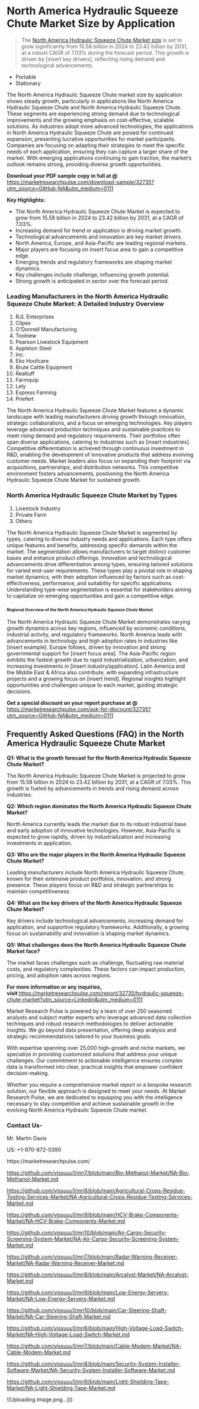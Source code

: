 <h1>North America Hydraulic Squeeze Chute Market&nbsp;Size by Application</h1><blockquote><p>The <a href="https://marketresearchpulse.com/download-sample/32735?utm_source=GitHub-NA&amp;utm_medium=0111">North America Hydraulic Squeeze Chute Market size</a> is set to grow significantly from 15.58 billion in 2024 to 23.42 billion by 2031, at a robust CAGR of 7.03% during the forecast period. This growth is driven by [insert key drivers], reflecting rising demand and technological advancements.</p></blockquote><ul><li>Portable<li> Stationary</li></ul><p>The North America Hydraulic Squeeze Chute market size by application shows steady growth, particularly in applications like North America Hydraulic Squeeze Chute and North America Hydraulic Squeeze Chute. These segments are experiencing strong demand due to technological improvements and the growing emphasis on cost-effective, scalable solutions. As industries adopt more advanced technologies, the applications in North America Hydraulic Squeeze Chute are poised for continued expansion, presenting lucrative opportunities for market participants. Companies are focusing on adapting their strategies to meet the specific needs of each application, ensuring they can capture a larger share of the market. With emerging applications continuing to gain traction, the market’s outlook remains strong, providing diverse growth opportunities.</p><p><strong>Download your PDF sample copy in full at @ </strong><a href="https://marketresearchpulse.com/download-sample/32735?utm_source=GitHub-NA&amp;utm_medium=0111">https://marketresearchpulse.com/download-sample/32735?utm_source=GitHub-NA&amp;utm_medium=0111</a></p><p><strong>Key Highlights: </strong></p><ul><li>The North America Hydraulic Squeeze Chute Market is expected to grow from 15.58 billion in 2024 to 23.42 billion by 2031, at a CAGR of 7.03%.</li><li>Increasing demand for trend or application is driving market growth.</li><li>Technological advancements and innovation are key market drivers.</li><li>North America, Europe, and Asia-Pacific are leading regional markets.</li><li>Major players are focusing on insert focus area to gain a competitive edge.</li><li>Emerging trends and regulatory frameworks are shaping market dynamics.</li><li>Key challenges include challenge, influencing growth potential.</li><li>Strong growth is anticipated in sector over the forecast period.</li></ul><h3>Leading Manufacturers in the North America Hydraulic Squeeze Chute Market: A Detailed Industry Overview</h3><ol><li>RJL Enterprises</li><li>Clipex</li><li>O'Donnell Manufacturing</li><li>Toolnew</li><li>Pearson Livestock Equipment</li><li>Appleton Steel</li><li>Inc.</li><li>Eko Hoofcare</li><li>Brute Cattle Equipment</li><li>Realtuff</li><li>Farmquip</li><li>Lely</li><li>Express Farming</li><li>Priefert</li></ol><div class="flex max-w-full flex-col flex-grow"><div class="min-h-8 text-message flex w-full flex-col items-end gap-2 whitespace-normal break-words [.text-message+&amp;]:mt-5" dir="auto" data-message-author-role="assistant" data-message-id="fd8432e4-4910-450d-b182-61b7bfb0a01f" data-message-model-slug="gpt-4o"><div class="flex w-full flex-col gap-1 empty:hidden first:pt-[3px]"><div class="markdown prose w-full break-words dark:prose-invert light"><p>The North America Hydraulic Squeeze Chute Market features a dynamic landscape with leading manufacturers driving growth through innovation, strategic collaborations, and a focus on emerging technologies. Key players leverage advanced production techniques and sustainable practices to meet rising demand and regulatory requirements. Their portfolios often span diverse applications, catering to industries such as [insert industries]. Competitive differentiation is achieved through continuous investment in R&amp;D, enabling the development of innovative products that address evolving customer needs. Market leaders also focus on expanding their footprint via acquisitions, partnerships, and distribution networks. This competitive environment fosters advancements, positioning the North America Hydraulic Squeeze Chute Market for sustained growth.</p></div></div></div></div><h3>North America Hydraulic Squeeze Chute Market by Types</h3><ol><li>Livestock Industry<li> Private Farm<li> Others</li></ol><div class="flex max-w-full flex-col flex-grow"><div class="min-h-8 text-message flex w-full flex-col items-end gap-2 whitespace-normal break-words [.text-message+&amp;]:mt-5" dir="auto" data-message-author-role="assistant" data-message-id="084470be-0bb7-4664-bddf-5156b4f41249" data-message-model-slug="gpt-4o-mini"><div class="flex w-full flex-col gap-1 empty:hidden first:pt-[3px]"><div class="markdown prose w-full break-words dark:prose-invert light"><p>The North America Hydraulic Squeeze Chute Market is segmented by types, catering to diverse industry needs and applications. Each type offers unique features and benefits, addressing specific demands within the market. The segmentation allows manufacturers to target distinct customer bases and enhance product offerings. Innovation and technological advancements drive differentiation among types, ensuring tailored solutions for varied end-user requirements. These types play a pivotal role in shaping market dynamics, with their adoption influenced by factors such as cost-effectiveness, performance, and suitability for specific applications. Understanding type-wise segmentation is essential for stakeholders aiming to capitalize on emerging opportunities and gain a competitive edge.</p></div></div></div></div><h3><span style="font-size: 11px;">Regional Overview of the North America Hydraulic Squeeze Chute Market</span></h3><div class="flex max-w-full flex-col flex-grow"><div class="min-h-8 text-message flex w-full flex-col items-end gap-2 whitespace-normal break-words [.text-message+&amp;]:mt-5" dir="auto" data-message-author-role="assistant" data-message-id="e9038762-ce64-4e30-91c9-9bd413514231" data-message-model-slug="gpt-4o-mini"><div class="flex w-full flex-col gap-1 empty:hidden first:pt-[3px]"><div class="markdown prose w-full break-words dark:prose-invert light"><p>The North America Hydraulic Squeeze Chute Market demonstrates varying growth dynamics across key regions, influenced by economic conditions, industrial activity, and regulatory frameworks. North America leads with advancements in technology and high adoption rates in industries like [insert example]. Europe follows, driven by innovation and strong governmental support for [insert focus area]. The Asia-Pacific region exhibits the fastest growth due to rapid industrialization, urbanization, and increasing investments in [insert industry/application]. Latin America and the Middle East &amp; Africa also contribute, with expanding infrastructure projects and a growing focus on [insert trend]. Regional insights highlight opportunities and challenges unique to each market, guiding strategic decisions.</p></div></div></div></div><p><strong>Get a special discount on your report purchase at @ </strong><a href="https://marketresearchpulse.com/ask-for-discount/32735?utm_source=GitHub-NA&amp;utm_medium=0111">https://marketresearchpulse.com/ask-for-discount/32735?utm_source=GitHub-NA&amp;utm_medium=0111</a></p><h2>Frequently Asked Questions (FAQ) in the North America Hydraulic Squeeze Chute Market</h2><p><strong>Q1: What is the growth forecast for the North America Hydraulic Squeeze Chute Market?</strong></p><p>The North America Hydraulic Squeeze Chute Market is projected to grow from 15.58 billion in 2024 to 23.42 billion by 2031, at a CAGR of 7.03%. This growth is fueled by advancements in trends and rising demand across industries.</p><p><strong>Q2: Which region dominates the North America Hydraulic Squeeze Chute Market?</strong></p><p>North America currently leads the market due to its robust industrial base and early adoption of innovative technologies. However, Asia-Pacific is expected to grow rapidly, driven by industrialization and increasing investments in application.</p><p><strong>Q3: Who are the major players in the North America Hydraulic Squeeze Chute Market?</strong></p><p>Leading manufacturers include North America Hydraulic Squeeze Chute, known for their extensive product portfolios, innovation, and strong presence. These players focus on R&amp;D and strategic partnerships to maintain competitiveness.</p><p><strong>Q4: What are the key drivers of the North America Hydraulic Squeeze Chute Market?</strong></p><p>Key drivers include technological advancements, increasing demand for application, and supportive regulatory frameworks. Additionally, a growing focus on sustainability and innovation is shaping market dynamics.</p><p><strong>Q5: What challenges does the North America Hydraulic Squeeze Chute Market face?</strong></p><p>The market faces challenges such as challenge, fluctuating raw material costs, and regulatory complexities. These factors can impact production, pricing, and adoption rates across regions.</p><p><strong>For more information or any inquiries, visit&nbsp;</strong><a href="https://marketresearchpulse.com/report/32735/hydraulic-squeeze-chute-market?utm_source=Linkedin&utm_medium=0111">https://marketresearchpulse.com/report/32735/hydraulic-squeeze-chute-market?utm_source=Linkedin&utm_medium=0111</a></p><p>Market Research Pulse is powered by a team of over 250 seasoned analysts and subject matter experts who leverage advanced data collection techniques and robust research methodologies to deliver actionable insights. We go beyond data presentation, offering deep analysis and strategic recommendations tailored to your business goals.</p><p>With expertise spanning over 25,000 high-growth and niche markets, we specialize in providing customized solutions that address your unique challenges. Our commitment to actionable intelligence ensures complex data is transformed into clear, practical insights that empower confident decision-making.</p><p>Whether you require a comprehensive market report or a bespoke research solution, our flexible approach is designed to meet your needs. At Market Research Pulse, we are dedicated to equipping you with the intelligence necessary to stay competitive and achieve sustainable growth in the evolving North America Hydraulic Squeeze Chute market.</p><h3><strong>Contact Us-</strong></h3><p>Mr. Martin Davis</p><p>US: +1-970-672-0390</p><p>https://marketresearchpulse.com/</p><p><a href="https://github.com/vissuuu1/mri7/blob/main/Bio-Methanol-Market/NA-Bio-Methanol-Market.md">https://github.com/vissuuu1/mri7/blob/main/Bio-Methanol-Market/NA-Bio-Methanol-Market.md</a></p><p><a href="https://github.com/vissuuu1/mri8/blob/main/Agricultural-Crops-Residue-Testing-Services-Market/NA-Agricultural-Crops-Residue-Testing-Services-Market.md">https://github.com/vissuuu1/mri8/blob/main/Agricultural-Crops-Residue-Testing-Services-Market/NA-Agricultural-Crops-Residue-Testing-Services-Market.md</a></p><p><a href="https://github.com/vissuuu1/mri9/blob/main/HCV-Brake-Components-Market/NA-HCV-Brake-Components-Market.md">https://github.com/vissuuu1/mri9/blob/main/HCV-Brake-Components-Market/NA-HCV-Brake-Components-Market.md</a></p><p><a href="https://github.com/vissuuu1/mri10/blob/main/Air-Cargo-Security-Screening-System-Market/NA-Air-Cargo-Security-Screening-System-Market.md">https://github.com/vissuuu1/mri10/blob/main/Air-Cargo-Security-Screening-System-Market/NA-Air-Cargo-Security-Screening-System-Market.md</a></p><p><a href="https://github.com/vissuuu1/mri7/blob/main/Radar-Warning-Receiver-Market/NA-Radar-Warning-Receiver-Market.md">https://github.com/vissuuu1/mri7/blob/main/Radar-Warning-Receiver-Market/NA-Radar-Warning-Receiver-Market.md</a></p><p><a href="https://github.com/vissuuu1/mri8/blob/main/Arcalyst-Market/NA-Arcalyst-Market.md">https://github.com/vissuuu1/mri8/blob/main/Arcalyst-Market/NA-Arcalyst-Market.md</a></p><p><a href="https://github.com/vissuuu1/mri9/blob/main/Low-Energy-Servers-Market/NA-Low-Energy-Servers-Market.md">https://github.com/vissuuu1/mri9/blob/main/Low-Energy-Servers-Market/NA-Low-Energy-Servers-Market.md</a></p><p><a href="https://github.com/vissuuu1/mri10/blob/main/Car-Steering-Shaft-Market/NA-Car-Steering-Shaft-Market.md">https://github.com/vissuuu1/mri10/blob/main/Car-Steering-Shaft-Market/NA-Car-Steering-Shaft-Market.md</a></p><p><a href="https://github.com/vissuuu1/mri6/blob/main/High-Voltage-Load-Switch-Market/NA-High-Voltage-Load-Switch-Market.md">https://github.com/vissuuu1/mri6/blob/main/High-Voltage-Load-Switch-Market/NA-High-Voltage-Load-Switch-Market.md</a></p><p><a href="https://github.com/vissuuu1/mri7/blob/main/Cable-Modem-Market/NA-Cable-Modem-Market.md">https://github.com/vissuuu1/mri7/blob/main/Cable-Modem-Market/NA-Cable-Modem-Market.md</a></p><p><a href="https://github.com/vissuuu1/mri8/blob/main/Security-System-Installer-Software-Market/NA-Security-System-Installer-Software-Market.md">https://github.com/vissuuu1/mri8/blob/main/Security-System-Installer-Software-Market/NA-Security-System-Installer-Software-Market.md</a></p><p><a href="https://github.com/vissuuu1/mri9/blob/main/Light-Shielding-Tape-Market/NA-Light-Shielding-Tape-Market.md">https://github.com/vissuuu1/mri9/blob/main/Light-Shielding-Tape-Market/NA-Light-Shielding-Tape-Market.md</a></p>
![Uploading image.png…]()

